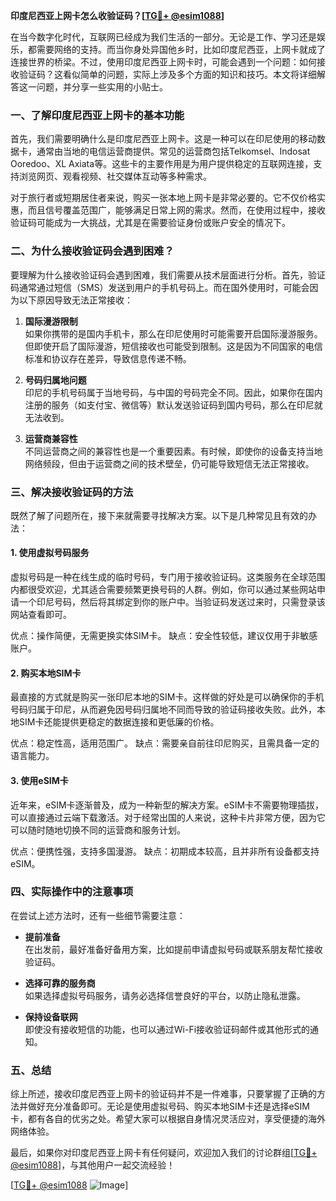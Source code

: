 **印度尼西亚上网卡怎么收验证码？[[TG💪+ @esim1088](https://t.me/s/esim1088)]**

在当今数字化时代，互联网已经成为我们生活的一部分。无论是工作、学习还是娱乐，都需要网络的支持。而当你身处异国他乡时，比如印度尼西亚，上网卡就成了连接世界的桥梁。不过，使用印度尼西亚上网卡时，可能会遇到一个问题：如何接收验证码？这看似简单的问题，实际上涉及多个方面的知识和技巧。本文将详细解答这一问题，并分享一些实用的小贴士。

### **一、了解印度尼西亚上网卡的基本功能**

首先，我们需要明确什么是印度尼西亚上网卡。这是一种可以在印尼使用的移动数据卡，通常由当地的电信运营商提供。常见的运营商包括Telkomsel、Indosat Ooredoo、XL Axiata等。这些卡的主要作用是为用户提供稳定的互联网连接，支持浏览网页、观看视频、社交媒体互动等多种需求。

对于旅行者或短期居住者来说，购买一张本地上网卡是非常必要的。它不仅价格实惠，而且信号覆盖范围广，能够满足日常上网的需求。然而，在使用过程中，接收验证码可能成为一大挑战，尤其是在需要验证身份或账户安全的情况下。

### **二、为什么接收验证码会遇到困难？**

要理解为什么接收验证码会遇到困难，我们需要从技术层面进行分析。首先，验证码通常通过短信（SMS）发送到用户的手机号码上。而在国外使用时，可能会因为以下原因导致无法正常接收：

1. **国际漫游限制**  
   如果你携带的是国内手机卡，那么在印尼使用时可能需要开启国际漫游服务。但即使开启了国际漫游，短信接收也可能受到限制。这是因为不同国家的电信标准和协议存在差异，导致信息传递不畅。

2. **号码归属地问题**  
   印尼的手机号码属于当地号码，与中国的号码完全不同。因此，如果你在国内注册的服务（如支付宝、微信等）默认发送验证码到国内号码，那么在印尼就无法收到。

3. **运营商兼容性**  
   不同运营商之间的兼容性也是一个重要因素。有时候，即使你的设备支持当地网络频段，但由于运营商之间的技术壁垒，仍可能导致短信无法正常接收。

### **三、解决接收验证码的方法**

既然了解了问题所在，接下来就需要寻找解决方案。以下是几种常见且有效的办法：

#### **1. 使用虚拟号码服务**
虚拟号码是一种在线生成的临时号码，专门用于接收验证码。这类服务在全球范围内都很受欢迎，尤其适合需要频繁更换号码的人群。例如，你可以通过某些网站申请一个印尼号码，然后将其绑定到你的账户中。当验证码发送过来时，只需登录该网站查看即可。

优点：操作简便，无需更换实体SIM卡。
缺点：安全性较低，建议仅用于非敏感账户。

#### **2. 购买本地SIM卡**
最直接的方式就是购买一张印尼本地的SIM卡。这样做的好处是可以确保你的手机号码归属于印尼，从而避免因号码归属地不同而导致的验证码接收失败。此外，本地SIM卡还能提供更稳定的数据连接和更低廉的价格。

优点：稳定性高，适用范围广。
缺点：需要亲自前往印尼购买，且需具备一定的语言能力。

#### **3. 使用eSIM卡**
近年来，eSIM卡逐渐普及，成为一种新型的解决方案。eSIM卡不需要物理插拔，可以直接通过云端下载激活。对于经常出国的人来说，这种卡片非常方便，因为它可以随时随地切换不同的运营商和服务计划。

优点：便携性强，支持多国漫游。
缺点：初期成本较高，且并非所有设备都支持eSIM。

### **四、实际操作中的注意事项**

在尝试上述方法时，还有一些细节需要注意：

- **提前准备**  
  在出发前，最好准备好备用方案，比如提前申请虚拟号码或联系朋友帮忙接收验证码。

- **选择可靠的服务商**  
  如果选择虚拟号码服务，请务必选择信誉良好的平台，以防止隐私泄露。

- **保持设备联网**  
  即使没有接收短信的功能，也可以通过Wi-Fi接收验证码邮件或其他形式的通知。

### **五、总结**

综上所述，接收印度尼西亚上网卡的验证码并不是一件难事，只要掌握了正确的方法并做好充分准备即可。无论是使用虚拟号码、购买本地SIM卡还是选择eSIM卡，都有各自的优劣之处。希望大家可以根据自身情况灵活应对，享受便捷的海外网络体验。

最后，如果你对印度尼西亚上网卡有任何疑问，欢迎加入我们的讨论群组[[TG💪+ @esim1088](https://t.me/s/esim1088)]，与其他用户一起交流经验！ 

[[TG💪+ @esim1088](https://t.me/s/esim1088) ![Image](https://i.postimg.cc/4NQfJmqS/Snipaste-2025-05-13-00-14-12.png)]